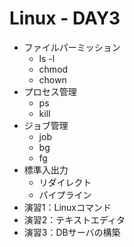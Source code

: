 # Linux - DAY3

+ ファイルパーミッション
  + ls -l
  + chmod
  + chown
+ プロセス管理
  + ps
  + kill
+ ジョブ管理
  + job
  + bg
  + fg
+ 標準入出力
  + リダイレクト
  + パイプライン
+ 演習1：Linuxコマンド
+ 演習2：テキストエディタ
+ 演習3：DBサーバの構築

<!--

+ 参考資料
  + CHAPTER08 bashの設定
  + CHAPTER09 ファイルパーミッションとスーパーユーザ
  + CHAPTER10 プロセスとジョブ
  + CHAPTER11 標準入出力とパイプライン

-->

